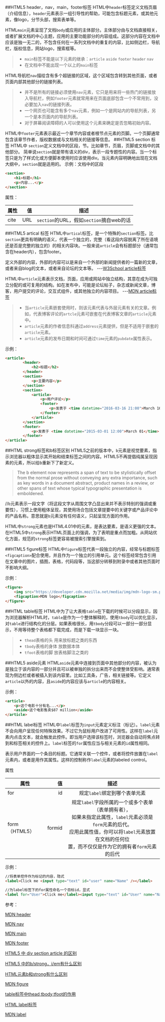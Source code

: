 ##HTML5 header，nav，main，footer标签
HTML中```header```标签定义文档页眉（介绍信息），```header```元素表示一组引导性的帮助，可能包含标题元素，或其他元素，像logo，分节头部，搜索表单等。

HTML```main```元素呈现了文档```body```或应用的主体部分。主体部分由与文档直接相关，或者扩展文档的中心主题，应用的主要功能部分的内容组成。这部分内容在文档中应该是独一无二的，不包含任何在一系列文档中的重复的内容，比如侧边栏，导航栏，版权信息，网站logo，搜索框等。

> * ```main```标签不能是以下元素的继承：```article``` ```aside``` ```footer``` ```header``` ```nav```
> * 在文档中不能出现一个以上的```main```标签

HTML导航栏```nav```描绘含有多个超链接的区域，这个区域包含转到其他页面，或者页面内部其他部分的链接列表。

> * 并不是所有的链接必须使用```nav```元素，它只是用来将一些热门的链接放入导航栏，例如```footer```元素就常用来在页面底部包含一个不常用到，没必要加入```nav```的链接列表。
> * 一个网页也可能含有多个```nav```元素，例如一个是网站内的导航列表，另一个是本页面内的导航列表。
> * 对于屏幕阅读障碍的人可以使用这个元素来确定是否忽略初始内容。

HTML中```footer```元素表示最近一个章节内容或者根节点元素的页脚。一个页脚通常包含该章节作者，版权数据或与文档相关的链接等信息。
##HTML5 section 标签
HTML中 ```section```定义文档中的区段，节。比如章节，页眉，页脚或文档中的其他部分。
简单说```section```就是带有语义的div，表示一段专题性的内容。当一个标签只是为了样式化或方便脚本使用时应该使用div。当元素内容明确地出现在文档大纲中，```section```就是适用的。
示例：文档中的区段
```html
<section>
    <h1>标题</h1>
    <p>内容...</p>
</section>
```

属性：

|属性 |值 |描述|
|-----|---: |:---:|
|cite |URL |```section```的URL，假如```section```摘自web的话|

##HTML5 artical 标签
HTML中```artical```标签，是一个特殊的```section```标签。比```section```更具有明确的语义，代表一个独立的，完整（看这段内容脱离了所在语境还是否是完整的独立的）的相关内容块。一般来说```article```会有标题部分（通常包含在header内），包含footer。

定义外部的内容，外部的内容可以是来自一个外部的新闻提供者的一篇新的文章，或者来自blog的文本，或者来自论坛的文本等。   ---[W3School article标签](http://www.w3school.com.cn/html5/html5_article.asp)

HTML中```article```元素表示文档，页面，应用或网站中独立结构，其意在成为可独立分配的或可复用的结构。如在发布中，可能是论坛帖子，杂志或新闻文章，博客，用户提交的评论，交互式组件，或其他独立的内容项目。   ---[MDN article标签](https://developer.mozilla.org/zh-CN/docs/Web/HTML/Element/article)
> * 当```article```元素嵌套使用时，则该元素代表与外层元素有关的文章。例如，代表博客评论的```artcle```元素可嵌套在代表博客文章的```article```元素中。
> * ```article```元素的作者信息科通过```address```元素提供，但是不适用于嵌套的```article```元素。
> * ```article```元素的发布日期和时间可通过```time```元素的```pubdate```属性表示。

示例：
```html
<article>
        <header>
            <h2>标题</h2>
        </header>
        <section>
            <p>主要内容</p>
        </section>
        <section>
            <article>
                <p>用户评论</p>
                <footer>
                    <p>发表于 <time datetime="2016-03-16 21:00">March 16</time> by 游客</p>
                </footer>
            </article>
        </section>
        <footer>
            <p>发表于 <time datetime="2015-03-01 12:00">March 01</time> by 内容发布者</p>
        </footer>
</article>
```

##HTML strong标签和b标签区别
HTML5之前的版本中，```b```元素是视觉要素，指示浏览器以粗体显示其开始和结束标签之间的内容。HTML5不再提倡纯属呈现因素的元素，所以给b重新下了新定义。
> The b element now represents a span of text to be stylistically offset from the normal prose without conveying any extra importance, such as key words in a document abstract, product names in a review, or other spans of text whose typical typographic presentation is emboldened.

//```b```元素表示一段文字（将这段文字从周围文字凸显出来并不表示特别的强调或重要性），习惯上使用粗体呈现，其使用场合包括文章提要中的关键字或产品评论中的产品名称。意思就是```b```元素没有任何语义，只起呈现方面的作用。

HTML中```strong```元素也是HTML4.01中的元素，是表达要素，是语义更强的文本。在HTML5中```strong```表示HTML页面上的强调，为了表明是重点而加粗。从网站优化方面，规范的```strong```标签更容易被搜索引擎搜索到。


##HTML5 figure标签
HTML中```figure```标签代表一段独立的内容，经常与标题标签```<figcaption>```配合使用，并且作为一个独立的引用单元。这个标签经常包含引用在文章中的图片，插图，表格，代码段等，当这部分转移到附录中或者其他页面时不影响大纲。

示例：
```html
<figure>
    <img src="https://developer.cdn.mozilla.net/media/img/mdn-logo-sm.png" alt="MDN logo" />
    <figcaption>MDN logo</figcaption>
</figure>
```

##HTML table标签
HTML中为了让大表格```table```在下载的时候可以分段显示，因为浏览器解析HTML时，```table```是作为一个整体解释的，使用```tbody```可以优化显示，对```table```进行结构化的分层。如果表格很长，用```tbody```分段可以一部分一部分显示，不用等待整个表格都下载完成，而是下载一块显示一块。

> * ```thead```表格的头 用来放标题之类的东西
> * ```tbody```表格的身体 放数据本体
> * ```tfoot```表格的脚 放表格脚注之类的

##HTML5 aside元素
HTML```aside```元素中连接到页面中其他部分的内容，被认为是独立于该内容的一部分并且可以被单独的拆分出来而不会使整体受影响。通常表现为侧边栏或者被插入到该内容里。比如工具条，广告，相关链接等。它定义```article```以外的内容，且```aside```的内容应该与```article```的内容相关。

示例：
```html
<article>
    <p>这个电影十分有名...</p>
    <aside>这个电影售卖$87 million</aside>
</article>
```

##HTML label标签
HTML中```label```标签为```input```元素定义标注（标记）。```label```元素不会向用户呈现任何特殊效果。不过它为鼠标用户改进了可用性。这样在```label```元素内点击文本，就会触发此控件。即当用户选择该标签时，浏览器会自动将焦点转到和标签相关的控件上。```label```标签的```for```属性应当与相关元素的```id```属性相同。

表示用户界面的一个条目的标题。它通常关联一个控件，或者将控件放置在```label```元素内，或者是用作其属性。这样的控制称作```label```元素的labeled control。

属性

|属性|值|描述|
|-----|---: |:---:|
|for|id|规定```label```绑定到哪个表单元素|
|form（HTML5）|formid|规定```label```字段所属的一个或多个表单（表单拥有者），<br>如果未指定此属性，```label```元素必须是```form```元素的后代。<br>应用此属性值，你可以将```label```元素放置在文档的任何位<br>置，而不仅仅是作为它的拥有者```form```元素的后代|

示例：

```html
//将表单控件作为标记的内容，隐式
<label>Click me <input type="text" id="user" name="Name" /></label>

//为label标签下的for属性命名一个目标id，显式
<label for="User">Click me</label><input type="text" id="User" name="Name" />
```

参考：

[MDN header](https://developer.mozilla.org/zh-CN/docs/Web/HTML/Element/header)

[MDN nav](https://developer.mozilla.org/zh-CN/docs/Web/HTML/Element/nav)

[MDN main](https://developer.mozilla.org/zh-CN/docs/Web/HTML/Element/main)

[MDN footer](https://developer.mozilla.org/zh-CN/docs/Web/HTML/Element/footer)

[HTML5 中 div section article 的区别](https://www.qianduan.net/html5-differences-in-the-div-section-article/)

[HTML5 中的b/strong，i/em有什么区别](https://www.zhihu.com/question/19551271)

[HTML元素b和strong有什么区别](https://www.zhihu.com/question/20961933)

[MDN figure](https://developer.mozilla.org/zh-CN/docs/Web/HTML/Element/figure)

[table标签中thead,tbody,tfoot的作用](http://www.dreamershop.com/info/n971c8.aspx)

[HTML label标签](http://www.w3school.com.cn/tags/tag_label.asp)

[MDN label](https://developer.mozilla.org/zh-CN/docs/Web/HTML/Element/label)
